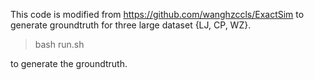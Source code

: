 This code is modified from https://github.com/wanghzccls/ExactSim to generate groundtruth for three large dataset {LJ, CP, WZ}.

> bash run.sh

to generate the groundtruth.